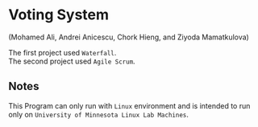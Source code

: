 # Voting System
(Mohamed Ali, Andrei Anicescu, Chork Hieng, and Ziyoda Mamatkulova)

The first project used `Waterfall`.   
The second project used `Agile Scrum`.

## Notes 
This Program can only run with `Linux` environment and is intended to run only on `University of Minnesota Linux Lab Machines`.
